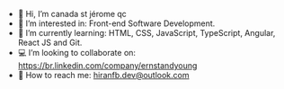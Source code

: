 - 👋 Hi, I’m canada st jérome qc
- 👀 I’m interested in: Front-end Software Development.
- 🌱 I’m currently learning: HTML, CSS, JavaScript, TypeScript, Angular, React JS and Git.
- 💻 I’m looking to collaborate on: https://br.linkedin.com/company/ernstandyoung
- 🏢 How to reach me: hiranfb.dev@outlook.com
